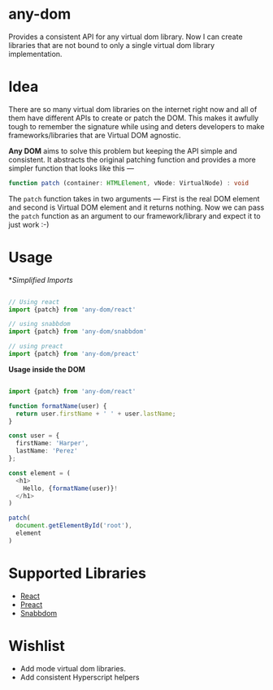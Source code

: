 # any-dom
Provides a consistent API for any virtual dom library. 
Now I can create libraries that are not bound to only a single virtual dom library implementation.

# Idea

There are so many virtual dom libraries on the internet right now and all of them have different APIs to create or patch the DOM. This makes it awfully tough to remember the signature while using and deters developers to make frameworks/libraries that are Virtual DOM agnostic.

**Any DOM** aims to solve this problem but keeping the API simple and consistent. 
It abstracts the original patching function and provides a more simpler function that looks like this — 

```ts
function patch (container: HTMLElement, vNode: VirtualNode) : void 
``` 

The `patch` function takes in two arguments — First is the real DOM element and second is Virtual DOM element and it returns nothing. Now we can pass the `patch` function as an argument to our framework/library and expect it to just work :-)


# Usage


**Simplified Imports*
```typescript

// Using react
import {patch} from 'any-dom/react'

// using snabbdom
import {patch} from 'any-dom/snabbdom'

// using preact
import {patch} from 'any-dom/preact'

```

**Usage inside the DOM**

```typescript jsx

import {patch} from 'any-dom/react'

function formatName(user) {
  return user.firstName + ' ' + user.lastName;
}

const user = {
  firstName: 'Harper',
  lastName: 'Perez'
};

const element = (
  <h1>
    Hello, {formatName(user)}!
  </h1>
)

patch(
  document.getElementById('root'),
  element  
)
```

# Supported Libraries
- [React]
- [Preact]
- [Snabbdom]


[React]: https://github.com/facebook/react
[Preact]: https://preactjs.com
[Snabbdom]: https://github.com/snabbdom/snabbdom


# Wishlist

- Add mode virtual dom libraries.
- Add consistent Hyperscript helpers 
